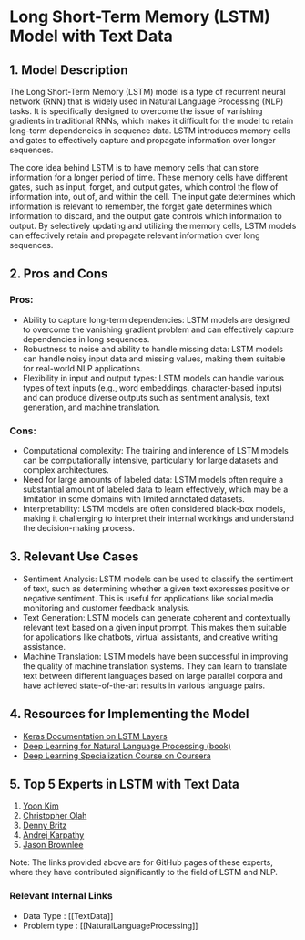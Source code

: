 # Long Short-Term Memory (LSTM) Model with Text Data

## 1. Model Description
The Long Short-Term Memory (LSTM) model is a type of recurrent neural network (RNN) that is widely used in Natural Language Processing (NLP) tasks. It is specifically designed to overcome the issue of vanishing gradients in traditional RNNs, which makes it difficult for the model to retain long-term dependencies in sequence data. LSTM introduces memory cells and gates to effectively capture and propagate information over longer sequences.

The core idea behind LSTM is to have memory cells that can store information for a longer period of time. These memory cells have different gates, such as input, forget, and output gates, which control the flow of information into, out of, and within the cell. The input gate determines which information is relevant to remember, the forget gate determines which information to discard, and the output gate controls which information to output. By selectively updating and utilizing the memory cells, LSTM models can effectively retain and propagate relevant information over long sequences.

## 2. Pros and Cons

### Pros:
- Ability to capture long-term dependencies: LSTM models are designed to overcome the vanishing gradient problem and can effectively capture dependencies in long sequences.
- Robustness to noise and ability to handle missing data: LSTM models can handle noisy input data and missing values, making them suitable for real-world NLP applications.
- Flexibility in input and output types: LSTM models can handle various types of text inputs (e.g., word embeddings, character-based inputs) and can produce diverse outputs such as sentiment analysis, text generation, and machine translation.

### Cons:
- Computational complexity: The training and inference of LSTM models can be computationally intensive, particularly for large datasets and complex architectures.
- Need for large amounts of labeled data: LSTM models often require a substantial amount of labeled data to learn effectively, which may be a limitation in some domains with limited annotated datasets.
- Interpretability: LSTM models are often considered black-box models, making it challenging to interpret their internal workings and understand the decision-making process.

## 3. Relevant Use Cases
- Sentiment Analysis: LSTM models can be used to classify the sentiment of text, such as determining whether a given text expresses positive or negative sentiment. This is useful for applications like social media monitoring and customer feedback analysis.
- Text Generation: LSTM models can generate coherent and contextually relevant text based on a given input prompt. This makes them suitable for applications like chatbots, virtual assistants, and creative writing assistance.
- Machine Translation: LSTM models have been successful in improving the quality of machine translation systems. They can learn to translate text between different languages based on large parallel corpora and have achieved state-of-the-art results in various language pairs.

## 4. Resources for Implementing the Model
- [Keras Documentation on LSTM Layers](https://keras.io/api/layers/recurrent_layers/lstm/)
- [Deep Learning for Natural Language Processing (book)](https://www.morganclaypool.com/doi/abs/10.2200/S00336ED1V01Y201409HLT026)
- [Deep Learning Specialization Course on Coursera](https://www.coursera.org/specializations/deep-learning)

## 5. Top 5 Experts in LSTM with Text Data
1. [Yoon Kim](https://github.com/yoonkim)
2. [Christopher Olah](https://github.com/colah)
3. [Denny Britz](https://github.com/dennybritz)
4. [Andrej Karpathy](https://github.com/karpathy)
5. [Jason Brownlee](https://github.com/jbrownlee)

Note: The links provided above are for GitHub pages of these experts, where they have contributed significantly to the field of LSTM and NLP.


 ### Relevant Internal Links
- Data Type : [[TextData]]
- Problem type : [[NaturalLanguageProcessing]]
